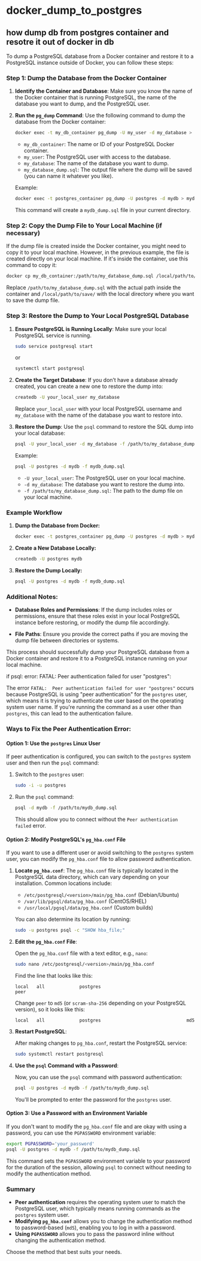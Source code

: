 # docker_dump_to_postgres

## how dump db from postgres container and resotre it out of docker in db 



To dump a PostgreSQL database from a Docker container and restore it to a PostgreSQL instance outside of Docker, you can follow these steps:

### Step 1: Dump the Database from the Docker Container

1. **Identify the Container and Database**: Make sure you know the name of the Docker container that is running PostgreSQL, the name of the database you want to dump, and the PostgreSQL user.

2. **Run the `pg_dump` Command**: Use the following command to dump the database from the Docker container:

   ```bash
   docker exec -t my_db_container pg_dump -U my_user -d my_database > my_database_dump.sql
   ```

   - `my_db_container`: The name or ID of your PostgreSQL Docker container.
   - `my_user`: The PostgreSQL user with access to the database.
   - `my_database`: The name of the database you want to dump.
   - `my_database_dump.sql`: The output file where the dump will be saved (you can name it whatever you like).

   Example:

   ```bash
   docker exec -t postgres_container pg_dump -U postgres -d mydb > mydb_dump.sql
   ```

   This command will create a `mydb_dump.sql` file in your current directory.

### Step 2: Copy the Dump File to Your Local Machine (if necessary)

If the dump file is created inside the Docker container, you might need to copy it to your local machine. However, in the previous example, the file is created directly on your local machine. If it's inside the container, use this command to copy it:

```bash
docker cp my_db_container:/path/to/my_database_dump.sql /local/path/to/save/
```

Replace `/path/to/my_database_dump.sql` with the actual path inside the container and `/local/path/to/save/` with the local directory where you want to save the dump file.

### Step 3: Restore the Dump to Your Local PostgreSQL Database

1. **Ensure PostgreSQL is Running Locally**: Make sure your local PostgreSQL service is running.

   ```bash
   sudo service postgresql start
   ```

   or

   ```bash
   systemctl start postgresql
   ```

2. **Create the Target Database**: If you don’t have a database already created, you can create a new one to restore the dump into:

   ```bash
   createdb -U your_local_user my_database
   ```

   Replace `your_local_user` with your local PostgreSQL username and `my_database` with the name of the database you want to restore into.

3. **Restore the Dump**: Use the `psql` command to restore the SQL dump into your local database:

   ```bash
   psql -U your_local_user -d my_database -f /path/to/my_database_dump.sql
   ```

   Example:

   ```bash
   psql -U postgres -d mydb -f mydb_dump.sql
   ```

   - `-U your_local_user`: The PostgreSQL user on your local machine.
   - `-d my_database`: The database you want to restore the dump into.
   - `-f /path/to/my_database_dump.sql`: The path to the dump file on your local machine.

### Example Workflow

1. **Dump the Database from Docker:**

   ```bash
   docker exec -t postgres_container pg_dump -U postgres -d mydb > mydb_dump.sql
   ```

2. **Create a New Database Locally:**

   ```bash
   createdb -U postgres mydb
   ```

3. **Restore the Dump Locally:**

   ```bash
   psql -U postgres -d mydb -f mydb_dump.sql
   ```

### Additional Notes:

- **Database Roles and Permissions**: If the dump includes roles or permissions, ensure that these roles exist in your local PostgreSQL instance before restoring, or modify the dump file accordingly.
  
- **File Paths**: Ensure you provide the correct paths if you are moving the dump file between directories or systems.

This process should successfully dump your PostgreSQL database from a Docker container and restore it to a PostgreSQL instance running on your local machine.




if psql: error: FATAL: Peer authentication failed for user "postgres":



The error `FATAL:  Peer authentication failed for user "postgres"` occurs because PostgreSQL is using "peer authentication" for the `postgres` user, which means it is trying to authenticate the user based on the operating system user name. If you're running the command as a user other than `postgres`, this can lead to the authentication failure.

### Ways to Fix the Peer Authentication Error:

#### Option 1: Use the `postgres` Linux User
If peer authentication is configured, you can switch to the `postgres` system user and then run the `psql` command:

1. Switch to the `postgres` user:

   ```bash
   sudo -i -u postgres
   ```

2. Run the `psql` command:

   ```bash
   psql -d mydb -f /path/to/mydb_dump.sql
   ```

   This should allow you to connect without the `Peer authentication failed` error.

#### Option 2: Modify PostgreSQL's `pg_hba.conf` File
If you want to use a different user or avoid switching to the `postgres` system user, you can modify the `pg_hba.conf` file to allow password authentication.

1. **Locate `pg_hba.conf`**: The `pg_hba.conf` file is typically located in the PostgreSQL data directory, which can vary depending on your installation. Common locations include:
   
   - `/etc/postgresql/<version>/main/pg_hba.conf` (Debian/Ubuntu)
   - `/var/lib/pgsql/data/pg_hba.conf` (CentOS/RHEL)
   - `/usr/local/pgsql/data/pg_hba.conf` (Custom builds)
   
   You can also determine its location by running:

   ```bash
   sudo -u postgres psql -c "SHOW hba_file;"
   ```

2. **Edit the `pg_hba.conf` File**:
   
   Open the `pg_hba.conf` file with a text editor, e.g., `nano`:

   ```bash
   sudo nano /etc/postgresql/<version>/main/pg_hba.conf
   ```
   
   Find the line that looks like this:

   ```plaintext
   local   all             postgres                                peer
   ```

   Change `peer` to `md5` (or `scram-sha-256` depending on your PostgreSQL version), so it looks like this:

   ```plaintext
   local   all             postgres                                md5
   ```

3. **Restart PostgreSQL**:

   After making changes to `pg_hba.conf`, restart the PostgreSQL service:

   ```bash
   sudo systemctl restart postgresql
   ```

4. **Use the `psql` Command with a Password**:
   
   Now, you can use the `psql` command with password authentication:

   ```bash
   psql -U postgres -d mydb -f /path/to/mydb_dump.sql
   ```

   You'll be prompted to enter the password for the `postgres` user.

#### Option 3: Use a Password with an Environment Variable
If you don't want to modify the `pg_hba.conf` file and are okay with using a password, you can use the `PGPASSWORD` environment variable:

```bash
export PGPASSWORD='your_password'
psql -U postgres -d mydb -f /path/to/mydb_dump.sql
```

This command sets the `PGPASSWORD` environment variable to your password for the duration of the session, allowing `psql` to connect without needing to modify the authentication method.

### Summary
- **Peer authentication** requires the operating system user to match the PostgreSQL user, which typically means running commands as the `postgres` system user.
- **Modifying `pg_hba.conf`** allows you to change the authentication method to password-based (`md5`), enabling you to log in with a password.
- **Using `PGPASSWORD`** allows you to pass the password inline without changing the authentication method.

Choose the method that best suits your needs.
